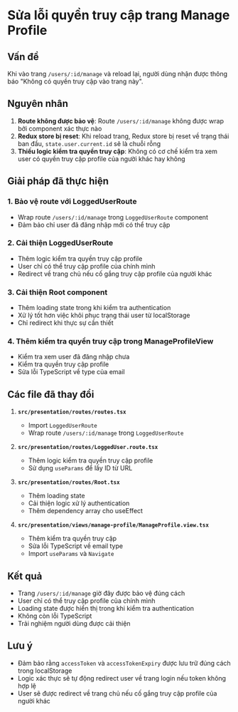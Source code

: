 # Sửa lỗi quyền truy cập trang Manage Profile

## Vấn đề

Khi vào trang `/users/:id/manage` và reload lại, người dùng nhận được thông báo "Không có quyền truy cập vào trang này".

## Nguyên nhân

1. **Route không được bảo vệ**: Route `/users/:id/manage` không được wrap bởi component xác thực nào
2. **Redux store bị reset**: Khi reload trang, Redux store bị reset về trạng thái ban đầu, `state.user.current.id` sẽ là chuỗi rỗng
3. **Thiếu logic kiểm tra quyền truy cập**: Không có cơ chế kiểm tra xem user có quyền truy cập profile của người khác hay không

## Giải pháp đã thực hiện

### 1. Bảo vệ route với LoggedUserRoute

- Wrap route `/users/:id/manage` trong `LoggedUserRoute` component
- Đảm bảo chỉ user đã đăng nhập mới có thể truy cập

### 2. Cải thiện LoggedUserRoute

- Thêm logic kiểm tra quyền truy cập profile
- User chỉ có thể truy cập profile của chính mình
- Redirect về trang chủ nếu cố gắng truy cập profile của người khác

### 3. Cải thiện Root component

- Thêm loading state trong khi kiểm tra authentication
- Xử lý tốt hơn việc khôi phục trạng thái user từ localStorage
- Chỉ redirect khi thực sự cần thiết

### 4. Thêm kiểm tra quyền truy cập trong ManageProfileView

- Kiểm tra xem user đã đăng nhập chưa
- Kiểm tra quyền truy cập profile
- Sửa lỗi TypeScript về type của email

## Các file đã thay đổi

1. **`src/presentation/routes/routes.tsx`**

   - Import `LoggedUserRoute`
   - Wrap route `/users/:id/manage` trong `LoggedUserRoute`

2. **`src/presentation/routes/LoggedUser.route.tsx`**

   - Thêm logic kiểm tra quyền truy cập profile
   - Sử dụng `useParams` để lấy ID từ URL

3. **`src/presentation/routes/Root.tsx`**

   - Thêm loading state
   - Cải thiện logic xử lý authentication
   - Thêm dependency array cho useEffect

4. **`src/presentation/views/manage-profile/ManageProfile.view.tsx`**
   - Thêm kiểm tra quyền truy cập
   - Sửa lỗi TypeScript về email type
   - Import `useParams` và `Navigate`

## Kết quả

- Trang `/users/:id/manage` giờ đây được bảo vệ đúng cách
- User chỉ có thể truy cập profile của chính mình
- Loading state được hiển thị trong khi kiểm tra authentication
- Không còn lỗi TypeScript
- Trải nghiệm người dùng được cải thiện

## Lưu ý

- Đảm bảo rằng `accessToken` và `accessTokenExpiry` được lưu trữ đúng cách trong localStorage
- Logic xác thực sẽ tự động redirect user về trang login nếu token không hợp lệ
- User sẽ được redirect về trang chủ nếu cố gắng truy cập profile của người khác

